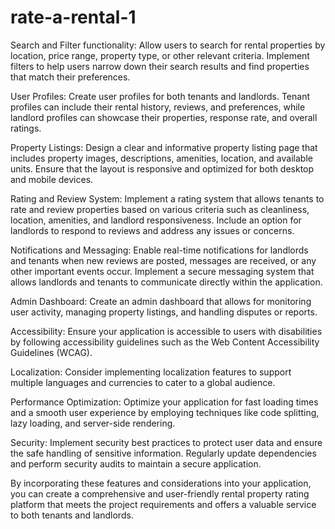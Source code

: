 # rate-a-rental-1

Search and Filter functionality: Allow users to search for rental properties by location, price range, property type, or other relevant criteria. Implement filters to help users narrow down their search results and find properties that match their preferences.

User Profiles: Create user profiles for both tenants and landlords. Tenant profiles can include their rental history, reviews, and preferences, while landlord profiles can showcase their properties, response rate, and overall ratings.

Property Listings: Design a clear and informative property listing page that includes property images, descriptions, amenities, location, and available units. Ensure that the layout is responsive and optimized for both desktop and mobile devices.

Rating and Review System: Implement a rating system that allows tenants to rate and review properties based on various criteria such as cleanliness, location, amenities, and landlord responsiveness. Include an option for landlords to respond to reviews and address any issues or concerns.

Notifications and Messaging: Enable real-time notifications for landlords and tenants when new reviews are posted, messages are received, or any other important events occur. Implement a secure messaging system that allows landlords and tenants to communicate directly within the application.

Admin Dashboard: Create an admin dashboard that allows for monitoring user activity, managing property listings, and handling disputes or reports.

Accessibility: Ensure your application is accessible to users with disabilities by following accessibility guidelines such as the Web Content Accessibility Guidelines (WCAG).

Localization: Consider implementing localization features to support multiple languages and currencies to cater to a global audience.

Performance Optimization: Optimize your application for fast loading times and a smooth user experience by employing techniques like code splitting, lazy loading, and server-side rendering.

Security: Implement security best practices to protect user data and ensure the safe handling of sensitive information. Regularly update dependencies and perform security audits to maintain a secure application.

By incorporating these features and considerations into your application, you can create a comprehensive and user-friendly rental property rating platform that meets the project requirements and offers a valuable service to both tenants and landlords.
